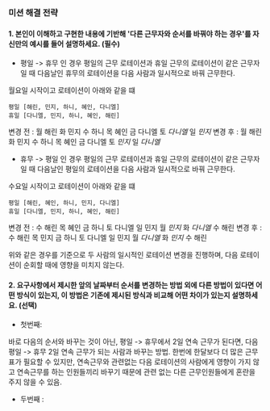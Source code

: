 ### 미션 해결 전략

#### 1. 본인이 이해하고 구현한 내용에 기반해 '다른 근무자와 순서를 바꿔야 하는 경우'를 자신만의 예시를 들어 설명하세요. (필수)

- 평일 -> 휴무 인 경우 평일의 근무 로테이션과 휴일 근무의 로테이션이 같은 근무자일 때 다음날인 휴무의 로테이션을 다음 사람과 일시적으로 바꿔 근무한다.

월요일 시작이고 로테이션이 아래와 같을 떄
```
평일 [해린, 민지, 하니, 혜인, 다니엘] 
휴일 [다니엘, 민지, 하니, 혜인, 해린]
```
변경 전 : 월 해린 화 민지 수 하니 목 혜인 금 다니엘 토 *다니엘* 일 *민지*
변경 후 : 월 해린 화 민지 수 하니 목 혜인 금 다니엘 토 *민지* 일 *다니엘*

-  휴무 -> 평일 인 경우 평일의 근무 로테이션과 휴일 근무의 로테이션이 같은 근무자일 때 다음날인 평일의 로테이션을 다음 사람과 일시적으로 바꿔 근무한다.

수요일 시작이고 로테이션이 아래와 같을 떄
```
평일 [해린, 혜인, 하니, 민지, 다니엘] 
휴일 [다니엘, 민지, 하니, 혜인, 해린]
```
변경 전 : 수 해린 목 혜인 금 하니 토 다니엘 일 민지 월 *민지* 화 *다니엘* 수 해린
변경 후 : 수 해린 목 민지 금 하니 토 다니엘 일 민지 월 *다니엘* 화 *민지* 수 해린

위와 같은 경우를 기준으로 두 사람의 일시적인 로테이션 변경을 진행하며, 다음 로테이션이 순회할 때에 영향을 미치지 않는다.

#### 2. 요구사항에서 제시한 앞의 날짜부터 순서를 변경하는 방법 외에 다른 방법이 있다면 어떤 방식이 있는지, 이 방법은 기존에 제시된 방식과 비교해 어떤 차이가 있는지 설명하세요. (선택)

- 첫번째:

바로 다음의 순서와 바꾸는 것이 아닌, 평일 -> 휴무에서 2일 연속 근무가 된다면, 다음 평일 -> 휴무 2일 연속 근무가 되는 사람과 바꾸는 방법.
한번에 한달보다 더 많은 근무표가 필요할 수 있지만, 연속근무와 관련없는 다음 로테이션의 사람에게 영향이 가지 않고 연속근무를 하는 인원들끼리 바꾸기 때문에 관련 없는 다른 근무인원들에게 혼란을 주지 않을 수 있음.

- 두번째 :
